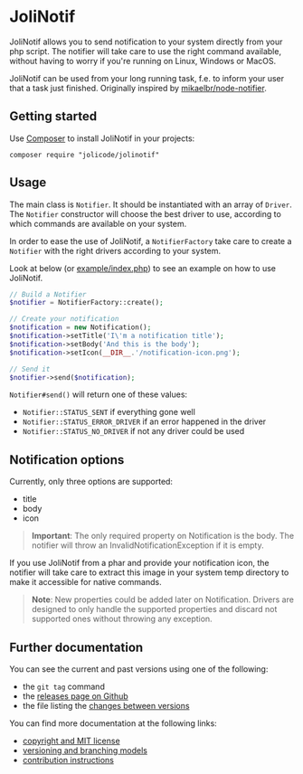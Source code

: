 # JoliNotif

JoliNotif allows you to send notification to your system directly from your php
script. The notifier will take care to use the right command available, without
having to worry if you're running on Linux, Windows or MacOS.

JoliNotif can be used from your long running task, f.e. to inform your user
that a task just finished. Originally inspired by [mikaelbr/node-notifier](https://github.com/mikaelbr/node-notifier).

## Getting started

Use [Composer](http://getcomposer.org/) to install JoliNotif in your projects:


    composer require "jolicode/jolinotif"


## Usage

The main class is `Notifier`. It should be instantiated with an array of
`Driver`. The `Notifier` constructor will choose the best driver to use,
according to which commands are available on your system.

In order to ease the use of JoliNotif, a `NotifierFactory` take care to create
a `Notifier` with the right drivers according to your system.

Look at below (or [example/index.php](example/index.php)) to see an example on
how to use JoliNotif.

```php
// Build a Notifier
$notifier = NotifierFactory::create();

// Create your notification
$notification = new Notification();
$notification->setTitle('I\'m a notification title');
$notification->setBody('And this is the body');
$notification->setIcon(__DIR__.'/notification-icon.png');

// Send it
$notifier->send($notification);
```

`Notifier#send()` will return one of these values:
- `Notifier::STATUS_SENT` if everything gone well
- `Notifier::STATUS_ERROR_DRIVER` if an error happened in the driver
- `Notifier::STATUS_NO_DRIVER` if not any driver could be used


## Notification options

Currently, only three options are supported:
- title
- body
- icon

> **Important**: The only required property on Notification is the body.
> The notifier will throw an InvalidNotificationException if it is empty.

If you use JoliNotif from a phar and provide your notification icon, the
notifier will take care to extract this image in your system temp directory
to make it accessible for native commands.

> **Note**: New properties could be added later on Notification. Drivers are
> designed to only handle the supported properties and discard not supported
> ones without throwing any exception.

## Further documentation

You can see the current and past versions using one of the following:

* the `git tag` command
* the [releases page on Github](https://github.com/jolicode/JoliNotif/releases)
* the file listing the [changes between versions](CHANGELOG.md)

You can find more documentation at the following links:

* [copyright and MIT license](LICENSE)
* [versioning and branching models](VERSIONING.md)
* [contribution instructions](CONTRIBUTING.md)
